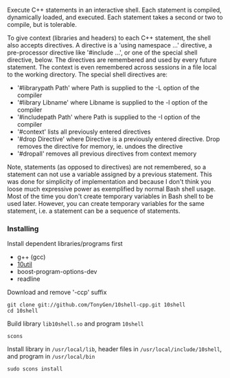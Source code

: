 Execute C++ statements in an interactive shell. Each statement is compiled, dynamically loaded, and executed. Each statement takes a second or two to compile, but is tolerable.

To give context (libraries and headers) to each C++ statement, the shell also accepts directives. A directive is a 'using namespace ...' directive, a pre-processor directive like '#include ...', or one of the special shell directive, below. The directives are remembered and used by every future statement. The context is even remembered across sessions in a file local to the working directory.
The special shell directives are:

- '#librarypath Path' where Path is supplied to the -L option of the compiler
- '#library Libname' where Libname is supplied to the -l option of the compiler
- '#includepath Path' where Path is supplied to the -I option of the compiler
- '#context' lists all previously entered directives
- '#drop Directive' where Directive is a previously entered directive. Drop removes the directive for memory, ie. undoes the directive
- '#dropall' removes all previous directives from context memory

Note, statements (as opposed to directives) are not remembered, so a statement can not use a variable assigned by a previous statement. This was done for simplicity of implementation and because I don't think you loose much expressive power as exemplified by normal Bash shell usage. Most of the time you don't create temporary variables in Bash shell to be used later. However, you can create temporary variables for the same statement, i.e. a statement can be a sequence of statements.

### Installing

Install dependent libraries/programs first

- g++ (gcc)
- [10util](https://github.com/TonyGen/10util-cpp)
- boost-program-options-dev
- readline

Download and remove '-ccp' suffix

	git clone git://github.com/TonyGen/10shell-cpp.git 10shell
	cd 10shell

Build library `lib10shell.so` and program `10shell`

	scons

Install library in `/usr/local/lib`, header files in `/usr/local/include/10shell`, and program in `/usr/local/bin`

	sudo scons install
